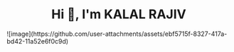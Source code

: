 <h1 align="center">Hi 👋, I'm KALAL RAJIV</h1>
![image](https://github.com/user-attachments/assets/ebf5715f-8327-417a-bd42-11a52e6f0c9d)
